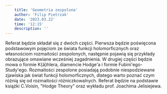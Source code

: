 ```yaml
---
    title: 'Geometria zespolona'
    author: 'Filip Pietrzak'
    date: '2023.03.22'
    time: '12:15'
    description: ''
---
```


Referat będzie składał się z dwóch części. Pierwsza będzie poświęcona podstawowym pojęciom ze świata funkcji holomorficznych oraz własnościom rozmaitości zespolonych, następnie pojawią się przykłady obrazujące omawiane wcześniej zagadnienia. W drugiej części będzie mowa o formie K{ä}hlera, diamencie Hodge'a i formie Fubini'ego-Study'ego. Rozmaitości zespolone posiadają podobnie niespodziewane zjawiska jak świat funkcji holomorficznych, dlatego warto poznać czym różnią się od rozmaitości różniczkowalnych. Referat będzie na podstawie książki C.Voisin, "Hodge Theory" oraz wykładu prof. Joachima Jelisiejewa.
